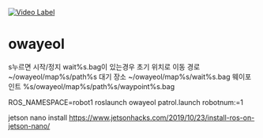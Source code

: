 [![Video Label](http://img.youtube.com/vi/gBajEavedIs/0.jpg)](https://youtu.be/gBajEavedIs)
# owayeol
s누르면 시작/정지 wait%s.bag이 있는경우 초기 위치로 이동
경로
~/owayeol/map%s/path%s
대기 장소
~/owayeol/map%s/wait%s.bag
웨이포인트
%s/owayeol/map%s/path%s/waypoint%s.bag


ROS_NAMESPACE=robot1 roslaunch owayeol patrol.launch robotnum:=1

jetson nano install
https://www.jetsonhacks.com/2019/10/23/install-ros-on-jetson-nano/
